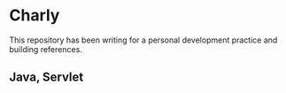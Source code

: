 # Charly

This repository has been writing for a personal development practice and building references.

## Java, Servlet
